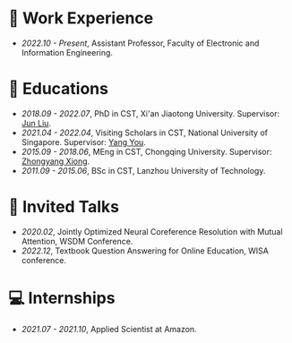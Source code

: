 # 💼 Work Experience
- *2022.10 - Present*, Assistant Professor, Faculty of Electronic and Information Engineering.

# 🏫 Educations
- *2018.09 - 2022.07*, PhD in CST, Xi'an Jiaotong University. Supervisor: [Jun Liu](https://gr.xjtu.edu.cn/en/web/liukeen/1;jsessionid=71FC326D35D0E42BB1AA8353FFF3CC59).
- *2021.04 - 2022.04*, Visiting Scholars in CST, National University of Singapore. Supervisor: [Yang You](https://www.comp.nus.edu.sg/~youy/).
- *2015.09 - 2018.06*, MEng in CST, Chongqing University. Supervisor: [Zhongyang Xiong](http://www.cs.cqu.edu.cn/info/1319/4134.htm).
- *2011.09 - 2015.06*, BSc in CST, Lanzhou University of Technology.

# 💬 Invited Talks
- *2020.02*, Jointly Optimized Neural Coreference Resolution with Mutual Attention, WSDM Conference.
- *2022.12*, Textbook Question Answering for Online Education, WISA conference.

# 💻 Internships
- *2021.07 - 2021.10*, Applied Scientist at Amazon.
